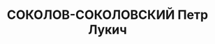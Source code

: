 ---
title: СОКОЛОВ-СОКОЛОВСКИЙ Петр Лукич
description: 1894 р. н., с. Вишевичі Вишевицької вол. Радомисльського пов. Київської
  губ. Українець, чл. ВКП(б), освіта вища, нач. штабу військового округу, комдив,
  м. Харків. Заарештований 30 червня 1937 р. Обвинувачувався в причетності до к.-р.
  військово-фашистської змови. ВК ВС СРСР 9 грудня 1937 р. засуджений до розстрілу
  з конфі=скацією майна і позбавленням військового звання. Вирок виконано 10 грудня
  1937 р. у м. Харків. Реабілітований у 1957 р.
---